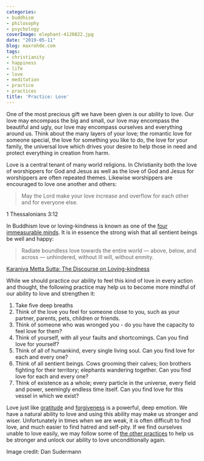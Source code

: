```yaml
---
categories:
- buddhism
- philosophy
- psychology
coverImage: elephant-4120822.jpg
date: "2019-05-11"
blog: maxrohde.com
tags:
- christianity
- happiness
- life
- love
- meditation
- practice
- practices
title: 'Practice: Love'
---
```


One of the most precious gift we have been given is our ability to love. Our love may encompass the big and small, our love may encompass the beautiful and ugly, our love may encompass ourselves and everything around us. Think about the many layers of your love; the romantic love for someone special, the love for something you like to do, the love for your family, the universal love which drives your desire to help those in need and protect everything in creation from harm.

Love is a central tenant of many world religions. In Christianity both the love of worshippers for God and Jesus as well as the love of God and Jesus for worshippers are often repeated themes. Likewise worshippers are encouraged to love one another and others:

> May the Lord make your love increase and overflow for each other and for everyone else.

1 Thessalonians 3:12

In Buddhism love or loving-kindness is known as one of the [four immeasurable minds](https://maxrohde.com/2018/08/28/the-four-immeasurable-minds/). It is in essence the strong wish that all sentient beings be well and happy:

> Radiate boundless love towards the entire world — above, below, and across — unhindered, without ill will, without enmity.

[Karaniya Metta Sutta: The Discourse on Loving-kindness](https://www.accesstoinsight.org/tipitaka/kn/snp/snp.1.08.piya.html)

While we should practice our ability to feel this kind of love in every action and thought, the following practice may help us to become more mindful of our ability to love and strengthen it:

1. Take five deep breaths
2. Think of the love you feel for someone close to you, such as your partner, parents, pets, children or friends.
3. Think of someone who was wronged you - do you have the capacity to feel love for them?
4. Think of yourself, with all your faults and shortcomings. Can you find love for yourself?
5. Think of all of humankind, every single living soul. Can you find love for each and every one?
6. Think of all sentient beings. Cows grooming their calves; lion brothers fighting for their territory; elephants wandering together. Can you find love for each and every one?
7. Think of existence as a whole; every particle in the universe, every field and power, seemingly endless time itself. Can you find love for this vessel in which we exist?

Love just like [gratitude](https://maxrohde.com/2019/04/21/practice-gratitude/) and [forgiveness](https://maxrohde.com/2019/04/07/practice-forgiveness/) is a powerful, deep emotion. We have a natural ability to love and using this ability may make us stronger and wiser. Unfortunately in times when we are weak, it is often difficult to find love, and much easier to find hatred and self-pity. If we find ourselves unable to love easily, we may follow some of [the other practices](https://maxrohde.com/2019/04/19/practices-for-enlightenment/) to help us be stronger and unlock our ability to love unconditionally again.

Image credit: Dan Sudermann